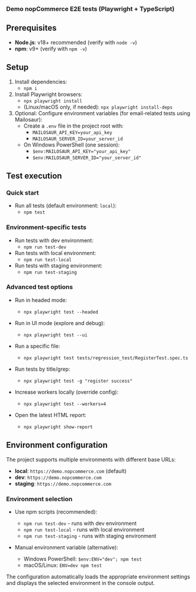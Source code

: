 ### Demo nopCommerce E2E tests (Playwright + TypeScript)

## Prerequisites
- **Node.js**: v18+ recommended (verify with `node -v`)
- **npm**: v9+ (verify with `npm -v`)

## Setup
1. Install dependencies:
   - `npm i`
2. Install Playwright browsers:
   - `npx playwright install`
   - (Linux/macOS only, if needed): `npx playwright install-deps`
3. Optional: Configure environment variables (for email-related tests using Mailosaur):
   - Create a `.env` file in the project root with:
     - `MAILOSAUR_API_KEY=your_api_key`
     - `MAILOSAUR_SERVER_ID=your_server_id`
   - On Windows PowerShell (one session):
     - `$env:MAILOSAUR_API_KEY="your_api_key"`
     - `$env:MAILOSAUR_SERVER_ID="your_server_id"`

## Test execution

### Quick start
- Run all tests (default environment: `local`):
  - `npm test`

### Environment-specific tests
- Run tests with dev environment:
  - `npm run test-dev`
- Run tests with local environment:
  - `npm run test-local`
- Run tests with staging environment:
  - `npm run test-staging`

### Advanced test options
- Run in headed mode:
  - `npx playwright test --headed`

- Run in UI mode (explore and debug):
  - `npx playwright test --ui`

- Run a specific file:
  - `npx playwright test tests/regression_test/RegisterTest.spec.ts`

- Run tests by title/grep:
  - `npx playwright test -g "register success"`

- Increase workers locally (override config):
  - `npx playwright test --workers=4`

- Open the latest HTML report:
  - `npx playwright show-report`

## Environment configuration
The project supports multiple environments with different base URLs:
- **local**: `https://demo.nopcommerce.com` (default)
- **dev**: `https://demo.nopcommerce.com`
- **staging**: `https://demo.nopcommerce.com`

### Environment selection
- Use npm scripts (recommended):
  - `npm run test-dev` - runs with dev environment
  - `npm run test-local` - runs with local environment  
  - `npm run test-staging` - runs with staging environment

- Manual environment variable (alternative):
  - Windows PowerShell: `$env:ENV="dev"; npm test`
  - macOS/Linux: `ENV=dev npm test`

The configuration automatically loads the appropriate environment settings and displays the selected environment in the console output.
